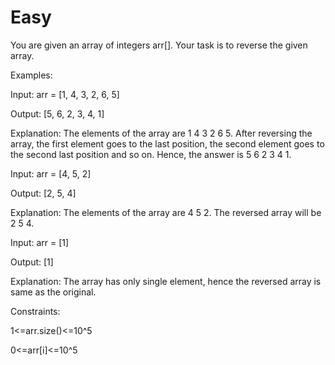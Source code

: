 # Easy

You are given an array of integers arr[]. Your task is to reverse the given array.

Examples:

Input: arr = [1, 4, 3, 2, 6, 5]

Output: [5, 6, 2, 3, 4, 1]

Explanation: The elements of the array are 1 4 3 2 6 5. After reversing the array, the first element goes to the last position, the second element goes to the second last position and so on. Hence, the answer is 5 6 2 3 4 1.

Input: arr = [4, 5, 2]

Output: [2, 5, 4]

Explanation: The elements of the array are 4 5 2. The reversed array will be 2 5 4.

Input: arr = [1]

Output: [1]

Explanation: The array has only single element, hence the reversed array is same as the original.


Constraints:

1<=arr.size()<=10^5

0<=arr[i]<=10^5
